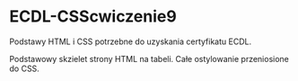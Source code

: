 # ECDL-CSScwiczenie9
Podstawy HTML i CSS potrzebne do uzyskania certyfikatu ECDL.

Podstawowy skzielet strony HTML na tabeli.
Całe ostylowanie przeniosione do CSS.
